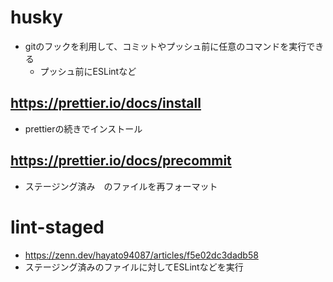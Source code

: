 # husky
- gitのフックを利用して、コミットやプッシュ前に任意のコマンドを実行できる
    - プッシュ前にESLintなど

## https://prettier.io/docs/install

- prettierの続きでインストール


## https://prettier.io/docs/precommit

- ステージング済み　のファイルを再フォーマット


# lint-staged

- https://zenn.dev/hayato94087/articles/f5e02dc3dadb58
- ステージング済みのファイルに対してESLintなどを実行
